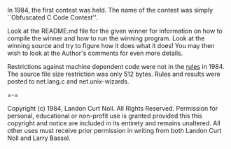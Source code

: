 In 1984, the first contest was held.  The name of the contest was simply
``Obfuscated C Code Contest''.

Look at the README.md file for the given winner for information on how to
compile the winner and how to run the winning program.  Look at the winning
source and try to figure how it does what it does!  You may then wish to look at
the Author's comments for even more details.

Restrictions against machine dependent code were not in the [rules](rules.txt)
in 1984. The source file size restriction was only 512 bytes.  Rules and results
were posted to net.lang.c and net.unix-wizards.

=-=

Copyright (c) 1984, Landon Curt Noll.
All Rights Reserved.  Permission for personal, educational or non-profit use is
granted provided this this copyright and notice are included in its entirety
and remains unaltered.  All other uses must receive prior permission in writing
from both Landon Curt Noll and Larry Bassel.
